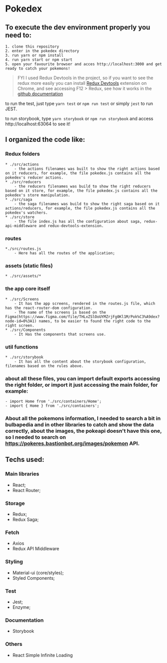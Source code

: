 # Pokedex

## To execute the dev environment properly you need to:

```
1. clone this repository
2. enter in the pokedex directory
3. run yarn or npm install
4. run yarn start or npm start
5. open your favourite browser and acces http://localhost:3000 and get ready to catch your pokemons!
```

> FYI I used Redux Devtools in the project, so if you want to see the redux more easily you can install [Redux Devtools](https://chrome.google.com/webstore/detail/redux-devtools/lmhkpmbekcpmknklioeibfkpmmfibljd?hl=pt-BR) extension on Chrome, and see accessing F12 > Redux, see how it works in the [github documentation](https://github.com/zalmoxisus/redux-devtools-extension)

to run the test, just type `yarn test` or `npm run test` or simply `jest` to run JEST.

to run storybook, type `yarn storybook` or `npm run storybook` and access http://localhost:63064 to see it!

## I organized the code like:

### Redux folders

    * ./src/actions
        - the actions filenames was built to show the right actions based on it reducers, for example, the file pokedex.js contains all the pokedex's reducer actions.
    * ./src/reducers
        - the reducers filenames was build to show the right reducers based on it store, for example, the file pokedex.js contains all the pokedex's store manipulation.
    * ./src/saga
        - the saga filenames was build to show the right saga based on it actions/reducers, for example, the file pokedex.js contains all the pokedex's watchers.
    * ./src/store
        - the file index.js has all the configuration about saga, redux-api-middleware and redux-devtools-extension.

### routes

    *./src/routes.js
        - Here has all the routes of the application;

### assets (static files)

    * ./src/assets/*

### the app core itself

    * ./src/Screens
        - It has the app screens, rendered in the routes.js file, which has the react-router-dom configuration.
        - The name of the screens is based on the Figma(https://www.figma.com/file/THLxZSlOoUYMZrjFg0Kl1M/Pok%C3%A9dex?node-id=0%3A1) names, to be easier to found the right code to the right screen.
    * ./src/Components
        - It Has the components that screens use.

### util functions

    * ./src/storybook
        - It has all the content about the storybook configuration, filenames based on the rules above.

### about all these files, you can import default exports accessing the right folder, or import it just accessing the main folder, for example:

    - import Home from './src/containers/Home';
    - import { Home } from './src/containers';

### About all the pokemons information, I needed to search a bit in bulbapedia and in other libraries to catch and show the data correctly, about the images, the pokeapi doesn't have this one, so I needed to search on https://pokeres.bastionbot.org/images/pokemon API.

## Techs used:

### Main libraries

- React;
- React Router;

### Storage

- Redux;
- Redux Saga;

### Fetch

- Axios
- Redux API Middleware

### Styling

- Material-ui (core/styles);
- Styled Components;

### Test

- Jest;
- Enzyme;

### Documentation

- Storybook

### Others

- React Simple Infinite Loading
